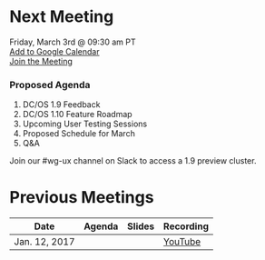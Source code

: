 # Next Meeting
Friday, March 3rd @ 09:30 am PT <br>
[Add to Google Calendar](https://calendar.google.com/calendar/hosted/mesosphere.io/event?action=TEMPLATE&hl=en&text=UX%20working%20group%20meeting&dates=20170303T093000%2F20170303T102000&location=SF%20%7C%20B%20%7C%20Manatee%20Nebula%20%287%20People%29%2C%20SF%20%7C%20B%20%7C%20Zoom%20%7C%20Manatee%20Nebula%20%287%20People%29&ctz=America%2FLos_Angeles&details=Join%20the%20meeting%3A%20https%3A%2F%2Fzoom.us%2Fj%2F5214852707) <br>
[Join the Meeting](https://zoom.us/j/5214852707)

### Proposed Agenda
1. DC/OS 1.9 Feedback
1. DC/OS 1.10 Feature Roadmap
1. Upcoming User Testing Sessions
1. Proposed Schedule for March
1. Q&A

Join our #wg-ux channel on Slack to access a 1.9 preview cluster.

# Previous Meetings

| Date | Agenda | Slides | Recording |
|------|--------|--------|-----------|
|Jan. 12, 2017|||[YouTube](https://www.youtube.com/watch?v=0ZQQ6ezW1oQ&list=PLVWqoBEzghqcR8xrc1jHr3Fh12yqXS67a)|

